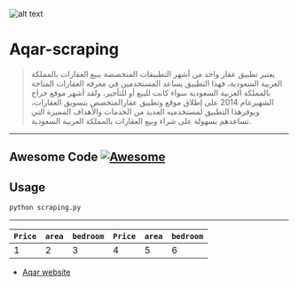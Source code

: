 
![alt text](https://blog.sakan.co/sa/wp-content/uploads/2021/05/%D8%AA%D8%B7%D8%A8%D9%8A%D9%82-%D8%B9%D9%82%D8%A7%D8%B1-750x500.png)

# Aqar-scraping
> يعتبر تطبيق عقار واحد من أشهر التطبيقات المتخصصة ببيع العقارات بالمملكة العربية السعودية، فهذا التطبيق يساعد المستخدمين في معرفة العقارات المتاحة بالمملكة العربية السعودية سواء كانت للبيع أو للتأجير، ولقد أشهر موقع حراج الشهيرعام 2014 على إطلاق موقع وتطبيق عقارالمتخصص بتسويق العقارات، ويوفرهذا التطبيق لمستخدميه العديد من الخدمات والأهداف المميزة التي تساعدهم بسهولة على شراء وبيع العقارات بالمملكة العربية السعودية.

---

## Awesome Code [![Awesome](https://cdn.jsdelivr.net/gh/sindresorhus/awesome@d7305f38d29fed78fa85652e3a63e154dd8e8829/media/badge.svg)](https://github.com/sindresorhus/awesome#readme)

## Usage

```bash
python scraping.py
```
---
`Price` | `area` | `bedroom` |`Price` | `area` | `bedroom`
--- | --- | --- | --- | --- | ---
1 | 2 | 3 | 4 | 5 | 6


- [Aqar website](https://sa.aqar.fm)
